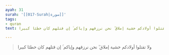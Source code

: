 ```yaml
---
ayah: 31
surah: '[[017-Surah|سورة]]'
tags:
- quran
text: ولا تقتلوا أولادكم خشية إملاق ۖ نحن نرزقهم وإياكم ۚ إن قتلهم كان خطئا كبيرا

---
```

> ولا تقتلوا أولادكم خشية إملاق ۖ نحن نرزقهم وإياكم ۚ إن قتلهم كان خطئا كبيرا
